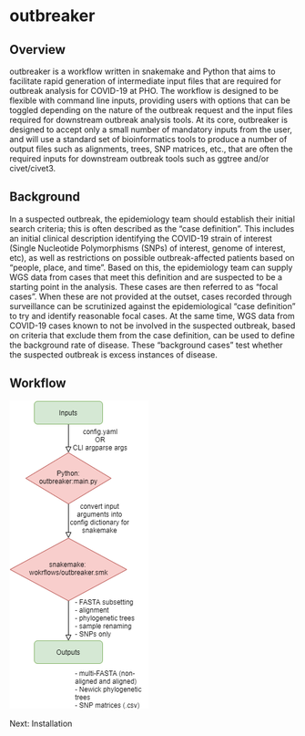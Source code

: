# outbreaker

## Overview
outbreaker is a workflow written in snakemake and Python that aims to facilitate rapid generation of intermediate input files that are required for outbreak analysis for COVID-19 at PHO. The workflow is designed to be flexible with command line inputs, providing users with options that can be toggled depending on the nature of the outbreak request and the input files required for downstream outbreak analysis tools. 
At its core, outbreaker is designed to accept only a small number of mandatory inputs from the user, and will use a standard set of bioinformatics tools to produce a number of output files such as alignments, trees, SNP matrices, etc., that are often the required inputs for downstream outbreak tools such as ggtree and/or civet/civet3. 


## Background
In a suspected outbreak, the epidemiology team should establish their initial search criteria; this is often described as the “case definition”. This includes an initial clinical description identifying the COVID-19 strain of interest (Single Nucleotide Polymorphisms (SNPs) of interest, genome of interest, etc), as well as restrictions on possible outbreak-affected patients based on “people, place, and time”.
Based on this, the epidemiology team can supply WGS data from cases that meet this definition and are suspected to be a starting point in the analysis. These cases are then referred to as “focal cases”. When these are not provided at the outset, cases recorded through surveillance can be scrutinized against the epidemiological “case definition” to try and identify reasonable focal cases.
At the same time, WGS data from COVID-19 cases known to not be involved in the suspected outbreak, based on criteria that exclude them from the case definition, can be used to define the background rate of disease. These “background cases” test whether the suspected outbreak is excess instances of disease.

## Workflow


![alt text](images/outbreaker_workflow.png)


Next: Installation
